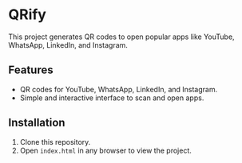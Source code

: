# QRify
This project generates QR codes to open popular apps like YouTube, WhatsApp, LinkedIn, and Instagram. 

## Features
- QR codes for YouTube, WhatsApp, LinkedIn, and Instagram.
- Simple and interactive interface to scan and open apps.

## Installation
1. Clone this repository.
2. Open `index.html` in any browser to view the project.
